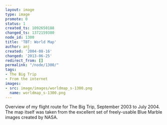 ```yaml
---
layout: image
type: image
promote: 0
status: 1
created_ts: 1092650188
changed_ts: 1372159380
node_id: 1300
title: 'TBT: World Map'
author: anj
created: '2004-08-16'
changed: '2013-06-25'
redirect_from: []
permalink: "/node/1300/"
tags:
- The Big Trip
- From the internet
images:
- src: image/images/worldmap_s-1300.png
  name: worldmap_s-1300.png
---
```

Overview of my flight route for The Big Trip, September 2003 to July 2004.  The map itself was taken from the excellent set of freely-usable Blue Marble images created by NASA.
